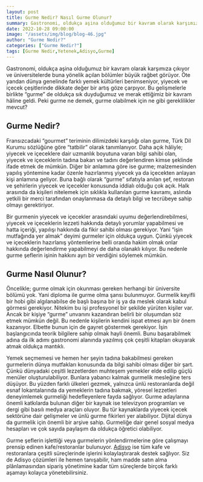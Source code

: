 ```yaml
---
layout: post
title: Gurme Nedir? Nasıl Gurme Olunur?
summary: Gastronomi, oldukça aşina olduğumuz bir kavram olarak karşımıza çıkıyor ve üniversitelerde buna yönelik açılan bölümler büyük rağbet görüyor. 
date: 2022-10-28 09:00:00
image: "/assets/img/blog/blog-46.jpg"
author: "Gurme Nedir?"
categories: ["Gurme Nedir?"]
tags: [Gurme Nedir,Yetenek,Adisyo,Gurme]
---
```

Gastronomi, oldukça aşina olduğumuz bir kavram olarak karşımıza çıkıyor ve üniversitelerde buna yönelik açılan bölümler büyük rağbet görüyor. Öte yandan dünya genelinde farklı yemek kültürleri benimseniyor, yiyecek ve içecek çeşitlerinde dikkate değer bir artış göze çarpıyor. Bu gelişmelerle birlikte “gurme” de oldukça sık duyduğumuz ve merak ettiğimiz bir kavram hâline geldi. Peki gurme ne demek, gurme olabilmek için ne gibi gereklilikler mevcut? 



## Gurme Nedir?

Fransızcadaki “gourmet” teriminin dilimizdeki karşılığı olan gurme, Türk Dil Kurumu sözlüğüne göre “tatbilir” olarak tanımlanıyor. Daha açık hâliyle; yiyecek ve içeceklere dair uzmanlık boyutuna varan bilgi sahibi olan, yiyecek ve içeceklerin tadına bakan ve tadını değerlendiren kimse şeklinde ifade etmek de mümkün. Diğer bir anlamına göre ise gurme; malzemesinden yapılış yöntemine kadar özenle hazırlanmış yiyecek ya da içecekten anlayan kişi anlamına geliyor. Buna bağlı olarak “gurme” sıfatıyla anılan şef, restoran ve şehirlerin yiyecek ve içecekler konusunda iddialı olduğu çok açık. Halk arasında da kişileri nitelemek için sıklıkla kullanılan gurme kavramı, aslında yetkili bir merci tarafından onaylanmasa da detaylı bilgi ve tecrübeye sahip olmayı gerektiriyor. 

Bir gurmenin yiyecek ve içecekler arasındaki uyumu değerlendirebilmesi, yiyecek ve içeceklerin lezzeti hakkında detaylı yorumlar yapabilmesi ve hatta içeriği, yapılışı hakkında da fikir sahibi olması gerekiyor. Yani “işin mutfağında yer almak” deyimi gurmeler için oldukça uygun. Çünkü yiyecek ve içeceklerin hazırlanış yöntemlerine belli oranda hakim olmak onlar hakkında değerlendirme yapabilmeyi de daha olanaklı kılıyor. Bu nedenle gurme şeflerin işinin hakkını ayrı bir verdiğini söylemek mümkün. 



## Gurme Nasıl Olunur?

Öncelikle; gurme olmak için okunması gereken herhangi bir üniversite bölümü yok. Yani diploma ile gurme olma şansı bulunmuyor. Gurmelik keyifli bir hobi gibi algılanabilse de başlı başına bir iş ya da meslek olarak kabul görmesi gerekiyor. Nitekim bu işi profesyonel bir şekilde yürüten kişiler var. Ancak bir kişiye “gurme” unvanını kazandıran belirli bir oluşumdan söz etmek mümkün değil. Bu nedenle kişilerin kendini ispat etmesi ayrı bir önem kazanıyor. Elbette bunun için de gayret göstermek gerekiyor. İşin başlangıcında teorik bilgilere sahip olmak hayli önemli. Bunu başarabilmek adına da ilk adımı gastronomi alanında yazılmış çok çeşitli kitapları okuyarak atmak oldukça mantıklı. 

Yemek seçmemesi ve hemen her şeyin tadına bakabilmesi gereken gurmelerin dünya mutfakları konusunda da bilgi sahibi olması diğer bir şart. Çünkü dünyadaki çeşitli lezzetlerden muhteşem yemekler elde edilip güçlü menüler oluşturulabiliyor. Bunlara yabancı kalmak gurmelik mesleğine ters düşüyor. Bu yüzden farklı ülkeleri gezmek, yalnızca ünlü restoranlarda değil esnaf lokantalarında da yemeklerin tadına bakmak, yöresel lezzetleri deneyimlemek gurmeliği hedefleyenlere fayda sağlıyor. Gurme adaylarına önemli katkılarda bulunan diğer bir kaynak ise televizyon programları ve dergi gibi basılı medya araçları oluyor. Bu tür kaynaklarda yiyecek içecek sektörüne dair gelişmeler ve ünlü gurme fikirleri yer alabiliyor. Dijital dünya da gurmelik için önemli bir arşive sahip. Gurmeliğe dair genel sosyal medya hesapları ve çok sayıda paylaşım da oldukça öğretici olabiliyor. 

Gurme şeflerin işlettiği veya gurmelerin yönlendirmelerine göre çalışmayı prensip edinen kafe/restoranlar bulunuyor. <a href="https://adisyo.com/index.html" target="_blank">Adisyo</a> ise tüm kafe ve restoranlara çeşitli süreçlerinde işlerini kolaylaştırarak destek sağlıyor. Siz de Adisyo çözümleri ile hemen tanışabilir, ham madde satın alma plânlamasından sipariş yönetimine kadar tüm süreçlerde birçok farklı aşamayı kolayca yönetebilirsiniz.

